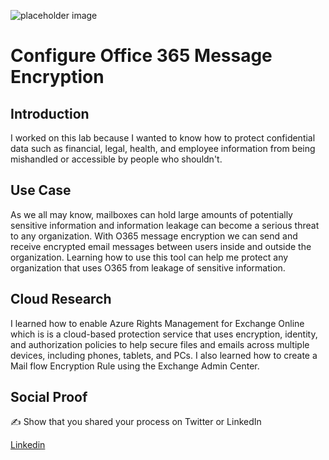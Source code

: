 <!-- This template removes the micro tutorial for a quicker post and removes images for a full template check out the 000-DAY-ARTICLE-LONG-TEMPLATE.MD-->

![placeholder image](https://cdn.shortpixel.ai/client/q_glossy,ret_img,w_1024/https://stepinlogic.com/wp-content/uploads/2019/09/o365-message-encryption-1024x626.png)

# Configure Office 365 Message Encryption

## Introduction

I worked on this lab because I wanted to know how to protect confidential data such as financial, legal, health, and employee information from being mishandled or accessible by people who shouldn't.
## Use Case

As we all may know, mailboxes can hold large amounts of potentially sensitive information and information leakage can become a serious threat to any organization. With O365 message encryption we can send and receive encrypted email messages between users inside and outside the organization. Learning how to use this tool can help me protect any organization that uses O365 from leakage of sensitive information.

## Cloud Research

I learned how to enable Azure Rights Management for Exchange Online which is is a cloud-based protection service that uses encryption, identity, and authorization policies to help secure files and emails across multiple devices, including phones, tablets, and PCs. I also learned how to create a Mail flow Encryption Rule using the Exchange Admin Center.

## Social Proof

✍️ Show that you shared your process on Twitter or LinkedIn

[Linkedin](https://www.linkedin.com/posts/wilkinsanchez_wilkinsanchez100daysofcloud-activity-6728128727798177792-vcz0)
